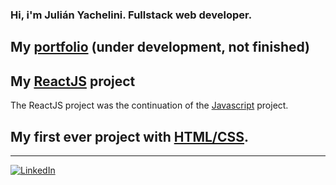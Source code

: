 ### Hi, i'm Julián Yachelini. Fullstack web developer.

<!--
**JYachelini/JYachelini** is a ✨ _special_ ✨ repository because its `README.md` (this file) appears on your GitHub profile.

Here are some ideas to get you started:

- 🔭 I’m currently working on ...
- 🌱 I’m currently learning ...
- 👯 I’m looking to collaborate on ...
- 🤔 I’m looking for help with ...
- 💬 Ask me about ...
- 📫 How to reach me: ...
- 😄 Pronouns: ...
- ⚡ Fun fact: ...
-->
## My [portfolio][portfolio] (under development, not finished)
## My [ReactJS][react] project
The ReactJS project was the continuation of the [Javascript][javascript] project.
## My first ever project with [HTML/CSS][html/css].

---
[![LinkedIn](https://img.shields.io/badge/LinkedIn-0077B5?style=for-the-badge&logo=linkedin&logoColor=white)][LinkedIn]







<!-- Links -->
[react]: https://farmaciayachelini.netlify.app/
[javascript]: https://jyachelini.github.io/Proyecto_Farmacia/
[html/css]: https://jyachelini.github.io/Proyecto_VeruxMu/
[portfolio]: https://jyachelini.github.io/Portfolio-JY/
[LinkedIn]: https://www.linkedin.com/in/jyachelini/

